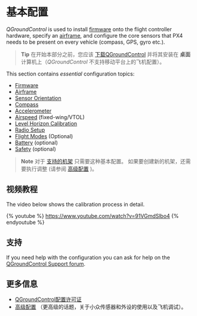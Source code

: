 # 基本配置

*QGroundControl* is used to install [firmware](../config/firmware.md) onto the flight controller hardware, specify an [airframe](../config/airframe.md), and configure the core sensors that PX4 needs to be present on every vehicle (compass, GPS, gyro etc.).

> **Tip** 在开始本部分之前，您应该 [下载QGroundControl](http://qgroundcontrol.com/downloads/) 并将其安装在 **桌面** 计算机上（*QGroundControl* 不支持移动平台上的飞机配置）。

This section contains *essential* configuration topics:

* [Firmware](../config/firmware.md)
* [Airframe](../config/airframe.md)
* [Sensor Orientation](../config/flight_controller_orientation.md)
* [Compass](../config/compass.md)
* [Accelerometer](../config/accelerometer.md)
* [Airspeed](../config/airspeed.md) (fixed-wing/VTOL)
* [Level Horizon Calibration](../config/level_horizon_calibration.md)
* [Radio Setup](../config/radio.md)
* [Flight Modes](../config/flight_mode.md) (Optional)
* [Battery](../config/battery.md) (optional)
* [Safety](../config/safety.md) (optional)

> **Note** 对于 [支持的机架](../config/airframe.md) 只需要这种基本配置。 如果要创建新的机架，还需要执行调整 (请参阅 [高级配置](../advanced_config/README.md) )。

## 视频教程

The video below shows the calibration process in detail.

{% youtube %} https://www.youtube.com/watch?v=91VGmdSlbo4 {% endyoutube %}

## 支持

If you need help with the configuration you can ask for help on the [QGroundControl Support forum](http://discuss.px4.io/c/qgroundcontrol/qgroundcontrol-usage).

## 更多信息

* [QGroundControl配置许可证](https://docs.qgroundcontrol.com/en/SetupView/SetupView.html)
* [高级配置](../advanced_config/README.md) （更高级的话题，关于小众传感器和外设的使用以及飞机调试）。